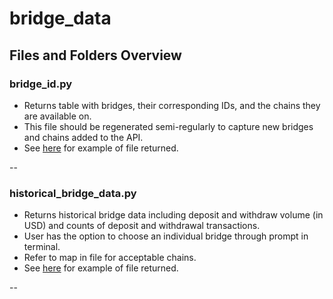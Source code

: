 # bridge_data

## Files and Folders Overview

### bridge_id.py

- Returns table with bridges, their corresponding IDs, and the chains they are available on.
- This file should be regenerated semi-regularly to capture new bridges and chains added to the API.
- See [here](https://github.com/check-sked/crypto_data_resources/blob/main/csv_examples/bridges/bridges.csv) for example of file returned.

--

### historical_bridge_data.py

- Returns historical bridge data including deposit and withdraw volume (in USD) and counts of deposit and withdrawal transactions.
- User has the option to choose an individual bridge through prompt in terminal.
- Refer to map in file for acceptable chains.
- See [here](https://github.com/check-sked/crypto_data_resources/blob/main/csv_examples/bridges/bridge_volume.csv) for example of file returned.

--
